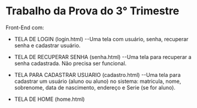 # Trabalho da Prova do 3° Trimestre
Front-End com:
- TELA DE LOGIN (login.html)
--Uma tela com usuário, senha, recuperar senha e cadastrar usuário. 

- TELA DE RECUPERAR SENHA (senha.html)
--Uma tela para recuperar a senha cadastrada. Não precisa ser funcional. 

- TELA PARA CADASTRAR USUARIO (cadastro.html)
--Uma tela para cadastrar um usuário (aluno ou aluno) no sistema: matricula, nome, sobrenome, data de nascimento, endereço e Serie (se for aluno). 
- TELA DE HOME (home.html)
